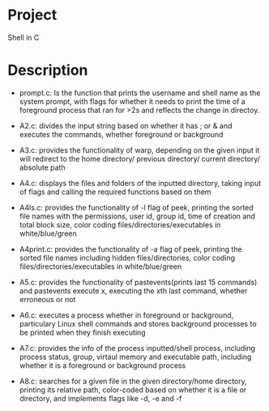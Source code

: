 # Project

Shell in C

# Description
- prompt.c: Is the function that prints the username and shell name as the system prompt, with flags for whether it needs to print the time of a foreground process that ran for >2s and reflects the change in directoy.

- A2.c: divides the input string based on whether it has ; or & and executes the commands, whether foreground or background

- A3.c: provides the functionality of warp, depending on the given input it will redirect to the home directory/ previous directory/ current directory/ absolute path

- A4.c: displays the files and folders of the inputted directory, taking input of flags and calling the required functions based on them

- A4ls.c: provides the functionality of -l flag of peek, printing the sorted file names with the permissions, user id, group id, time of creation and total block size, color coding files/directories/executables in white/blue/green

- A4print.c: provides the functionality of -a flag of peek, printing the sorted file names including hidden files/directories, color coding files/directories/executables in white/blue/green

- A5.c: provides the functionality of pastevents(prints last 15 commands) and pastevents execute x, executing the xth last command, whether erroneous or not

- A6.c: executes a process whether in foreground or background, particulary Linux shell commands and stores background processes to be printed when they finish executing

- A7.c: provides the info of the process inputted/shell process, including process status, group, virtaul memory and executable path, including whether it is a foreground or background process

- A8.c: searches for a given file in the given directory/home directory, printing its relative path, color-coded based on whether it is a file or directory, and implements flags like -d, -e and -f


